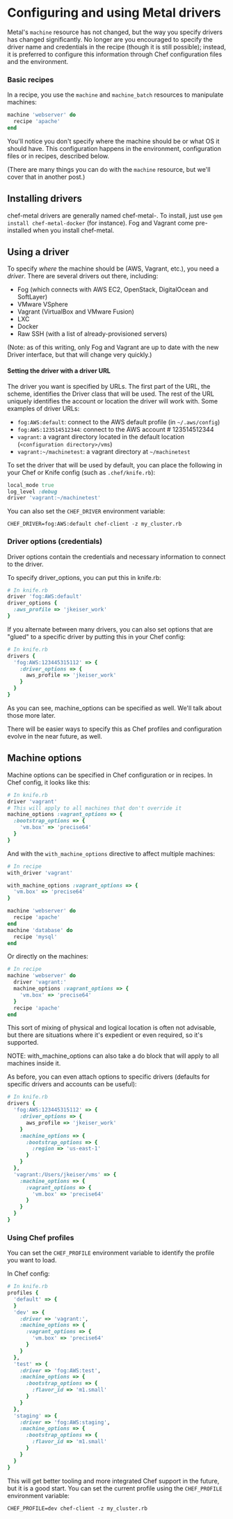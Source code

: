 # Configuring and using Metal drivers

Metal's `machine` resource has not changed, but the way you specify drivers has changed significantly. No longer are you encouraged to specify the driver name and credentials in the recipe (though it is still possible); instead, it is preferred to configure this information through Chef configuration files and the environment.

### Basic recipes

In a recipe, you use the `machine` and `machine_batch` resources to manipulate machines:

```ruby
machine 'webserver' do
  recipe 'apache'
end
```

You'll notice you don't specify where the machine should be or what OS it should have.  This configuration happens in the environment, configuration files or in recipes, described below.

(There are many things you can do with the `machine` resource, but we'll cover that in another post.)

## Installing drivers

chef-metal drivers are generally named chef-metal-<drivername>.  To install, just use `gem install chef-metal-docker` (for instance).  Fog and Vagrant come pre-installed when you install chef-metal.

## Using a driver

To specify *where* the machine should be (AWS, Vagrant, etc.), you need a *driver*. There are several drivers out there, including:

- Fog (which connects with AWS EC2, OpenStack, DigitalOcean and SoftLayer)
- VMware VSphere
- Vagrant (VirtualBox and VMware Fusion)
- LXC
- Docker
- Raw SSH (with a list of already-provisioned servers)

(Note: as of this writing, only Fog and Vagrant are up to date with the new Driver interface, but that will change very quickly.)

#### Setting the driver with a driver URL

The driver you want is specified by URLs.  The first part of the URL, the scheme, identifies the Driver class that will be used.  The rest of the URL uniquely identifies the account or location the driver will work with.  Some examples of driver URLs:

- `fog:AWS:default`: connect to the AWS default profile (in `~/.aws/config`)
- `fog:AWS:123514512344`: connect to the AWS account # 123514512344
- `vagrant`: a vagrant directory located in the default location (`<configuration directory>/vms`)
- `vagrant:~/machinetest`: a vagrant directory at `~/machinetest`

To set the driver that will be used by default, you can place the following in your Chef or Knife config (such as `.chef/knife.rb`):

```ruby
local_mode true
log_level :debug
driver 'vagrant:~/machinetest'
```

You can also set the `CHEF_DRIVER` environment variable:

```
CHEF_DRIVER=fog:AWS:default chef-client -z my_cluster.rb
```

### Driver options (credentials)

Driver options contain the credentials and necessary information to connect to the driver.

To specify driver_options, you can put this in knife.rb:

```ruby
# In knife.rb
driver 'fog:AWS:default'
driver_options {
  :aws_profile => 'jkeiser_work'
}
```

If you alternate between many drivers, you can also set options that are "glued" to a specific driver by putting this in your Chef config:

```ruby
# In knife.rb
drivers {
  'fog:AWS:123445315112' => {
    :driver_options => {
      aws_profile => 'jkeiser_work'
    }
  }
}
```

As you can see, machine_options can be specified as well.  We'll talk about those more later.

There will be easier ways to specify this as Chef profiles and configuration evolve in the near future, as well.

## Machine options

Machine options can be specified in Chef configuration or in recipes.  In Chef config, it looks like this:

```ruby
# In knife.rb
driver 'vagrant'
# This will apply to all machines that don't override it
machine_options :vagrant_options => {
  :bootstrap_options => {
    'vm.box' => 'precise64'
  }
}
```

And with the `with_machine_options` directive to affect multiple machines:

```ruby
# In recipe
with_driver 'vagrant'

with_machine_options :vagrant_options => {
  'vm.box' => 'precise64'
}

machine 'webserver' do
  recipe 'apache'
end
machine 'database' do
  recipe 'mysql'
end
```

Or directly on the machines:

```ruby
# In recipe
machine 'webserver' do
  driver 'vagrant:'
  machine_options :vagrant_options => {
    'vm.box' => 'precise64'
  }
  recipe 'apache'
end
```

This sort of mixing of physical and logical location is often not advisable, but there are situations where it's expedient or even required, so it's supported.

NOTE: with_machine_options can also take a do block that will apply to all machines inside it.

As before, you can even attach options to specific drivers (defaults for specific drivers and accounts can be useful):

```ruby
# In knife.rb
drivers {
  'fog:AWS:123445315112' => {
    :driver_options => {
      aws_profile => 'jkeiser_work'
    }
    :machine_options => {
      :bootstrap_options => {
        :region => 'us-east-1'
      }
    }
  },
  'vagrant:/Users/jkeiser/vms' => {
    :machine_options => {
      :vagrant_options => {
        'vm.box' => 'precise64'
      }
    }
  }
}
```

### Using Chef profiles

You can set the `CHEF_PROFILE` environment variable to identify the profile you want to load.

In Chef config:

```ruby
# In knife.rb
profiles {
  'default' => {
  }
  'dev' => {
    :driver => 'vagrant:',
    :machine_options => {
      :vagrant_options => {
        'vm.box' => 'precise64'
      }
    }
  },
  'test' => {
    :driver => 'fog:AWS:test',
    :machine_options => {
      :bootstrap_options => {
        :flavor_id => 'm1.small'
      }
    }
  },
  'staging' => {
    :driver => 'fog:AWS:staging',
    :machine_options => {
      :bootstrap_options => {
        :flavor_id => 'm1.small'
      }
    }
  }
}
```

This will get better tooling and more integrated Chef support in the future, but it is a good start.  You can set the current profile using the `CHEF_PROFILE` environment variable:

```
CHEF_PROFILE=dev chef-client -z my_cluster.rb
```
